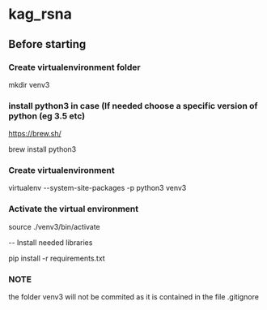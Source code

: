 # kag_rsna

## Before starting

### Create virtualenvironment folder

mkdir venv3

### install python3 in case (If needed choose a specific version of python (eg 3.5 etc)

https://brew.sh/

brew install python3

### Create virtualenvironment

virtualenv --system-site-packages -p python3 venv3

### Activate the virtual environment

source ./venv3/bin/activate


-- Install needed libraries

pip install -r requirements.txt

### NOTE 

the folder venv3 will not be commited as it is contained in the file .gitignore


